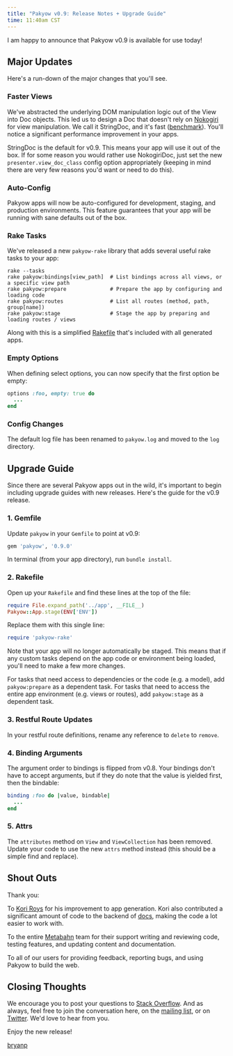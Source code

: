 ```yaml
---
title: "Pakyow v0.9: Release Notes + Upgrade Guide"
time: 11:40am CST
---
```


I am happy to announce that Pakyow v0.9 is available for use today! 

## Major Updates

Here's a run-down of the major changes that you'll see.

### Faster Views

We've abstracted the underlying DOM manipulation logic out of the View into Doc
objects. This led us to design a Doc that doesn't rely on
[Nokogiri](https://github.com/sparklemotion/nokogiri) for view manipulation. We
call it StringDoc, and it's fast
([benchmark](https://gist.github.com/bryanp/75c8e82f7d2a15d0783f)). You'll
notice a significant performance improvement in your apps.

StringDoc is the default for v0.9. This means your app will use it out of the
box. If for some reason you would rather use NokogiriDoc, just set the new
`presenter.view_doc_class` config option appropriately (keeping in mind there
are very few reasons you'd want or need to do this).

### Auto-Config

Pakyow apps will now be auto-configured for development, staging, and production
environments. This feature guarantees that your app will be running with sane
defaults out of the box.

### Rake Tasks

We've released a new `pakyow-rake` library that adds several useful rake tasks to your app:

```
rake --tasks
rake pakyow:bindings[view_path]  # List bindings across all views, or a specific view path
rake pakyow:prepare              # Prepare the app by configuring and loading code
rake pakyow:routes               # List all routes (method, path, group[name])
rake pakyow:stage                # Stage the app by preparing and loading routes / views
```

Along with this is a simplified [Rakefile](https://github.com/metabahn/pakyow/blob/master/lib/generators/pakyow/app/templates/Rakefile) that's included with all generated apps.

### Empty Options

When defining select options, you can now specify that the first option be empty:

```ruby
options :foo, empty: true do
  ...
end
```

### Config Changes

The default log file has been renamed to `pakyow.log` and moved to the `log` directory.

## Upgrade Guide

Since there are several Pakyow apps out in the wild, it's important to begin
including upgrade guides with new releases. Here's the guide for the v0.9
release.

### 1. Gemfile

Update `pakyow` in your `Gemfile` to point at v0.9:

```ruby
gem 'pakyow', '0.9.0'
```

In terminal (from your app directory), run `bundle install`.

### 2. Rakefile

Open up your `Rakefile` and find these lines at the top of the file:

```ruby
require File.expand_path('../app', __FILE__)
Pakyow::App.stage(ENV['ENV'])
```

Replace them with this single line:

```ruby
require 'pakyow-rake'
```

Note that your app will no longer automatically be staged. This means that if
any custom tasks depend on the app code or environment being loaded, you'll need
to make a few more changes.

For tasks that need access to dependencies or the code (e.g. a model), add
`pakyow:prepare` as a dependent task. For tasks that need to access the entire
app environment (e.g. views or routes), add `pakyow:stage` as a dependent task.

### 3. Restful Route Updates

In your restful route definitions, rename any reference to `delete` to `remove`.

### 4. Binding Arguments

The argument order to bindings is flipped from v0.8. Your bindings don't have to
accept arguments, but if they do note that the value is yielded first, then the
bindable:

```ruby
binding :foo do |value, bindable|
  ...
end
```

### 5. Attrs

The `attributes` method on `View` and `ViewCollection` has been removed. Update
your code to use the new `attrs` method instead (this should be a simple find
and replace).

## Shout Outs

Thank you:

To [Kori Roys](https://github.com/koriroys) for his improvement to app
generation. Kori also contributed a significant amount of code to the backend of
[docs](/docs), making the code a lot easier to work with.

To the entire [Metabahn](http://metabahn.com) team for their support writing and
reviewing code, testing features, and updating content and documentation.

To all of our users for providing feedback, reporting bugs, and using Pakyow to
build the web.

## Closing Thoughts

We encourage you to post your questions to [Stack
Overflow](http://stackoverflow.com/questions/tagged/pakyow). And as always, feel
free to join the conversation here, on the [mailing
list](http://groups.google.com/group/pakyow), or on
[Twitter](http://twitter.com/pakyow). We'd love to hear from you.

Enjoy the new release!

[bryanp](http://twitter.com/bryanp)
